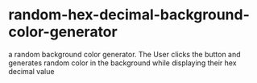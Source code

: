 # random-hex-decimal-background-color-generator
a random background color generator. The User clicks the button and generates random color in the background while displaying their hex decimal value
